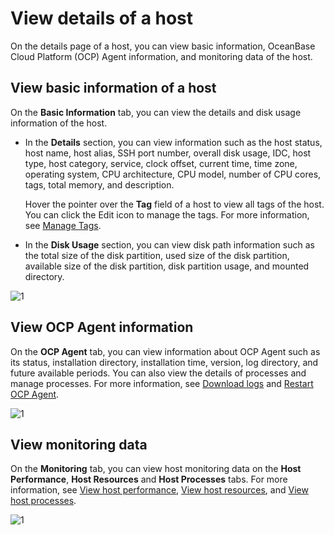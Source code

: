 # View details of a host

On the details page of a host, you can view basic information, OceanBase Cloud Platform (OCP) Agent information, and monitoring data of the host.

## View basic information of a host

On the **Basic Information** tab, you can view the details and disk usage information of the host.

* In the **Details** section, you can view information such as the host status, host name, host alias, SSH port number, overall disk usage, IDC, host type, host category, service, clock offset, current time, time zone, operating system, CPU architecture, CPU model, number of CPU cores, tags, total memory, and description.

    Hover the pointer over the **Tag** field of a host to view all tags of the host. You can click the Edit icon to manage the tags. For more information, see [Manage Tags](../1600.system-management-features/800.manage-tags/100.tags-overview.md).

* In the **Disk Usage** section, you can view disk path information such as the total size of the disk partition, used size of the disk partition, available size of the disk partition, disk partition usage, and mounted directory.

![1](https://obbusiness-private.oss-cn-shanghai.aliyuncs.com/doc/img/ocp/422/%E4%B8%BB%E6%9C%BA%E5%9F%BA%E6%9C%AC%E4%BF%A1%E6%81%AF1.png)

## View OCP Agent information

On the **OCP Agent** tab, you can view information about OCP Agent such as its status, installation directory, installation time, version, log directory, and future available periods. You can also view the details of processes and manage processes. For more information, see [Download logs](../1300.log-service/200.download-log.md) and [Restart OCP Agent](400.restart-the-ocp-agent.md).

![1](https://obbusiness-private.oss-cn-shanghai.aliyuncs.com/doc/img/ocp/422/ocpagent%E4%BF%A1%E6%81%AF1.png)

## View monitoring data

On the **Monitoring** tab, you can view host monitoring data on the **Host Performance**, **Host Resources** and **Host Processes** tabs. For more information, see [View host performance](../880.manage-performance-monitoring/100.performance-monitoring-overview/300.view-host-performance.md), [View host resources](../880.manage-performance-monitoring/100.performance-monitoring-overview/700.view-host-resources.md), and [View host processes](../880.manage-performance-monitoring/100.performance-monitoring-overview/750.view-host-process.md).

![1](https://obbusiness-private.oss-cn-shanghai.aliyuncs.com/doc/img/ocp/422/%E4%B8%BB%E6%9C%BA%E7%9B%91%E6%8E%A71.png)
